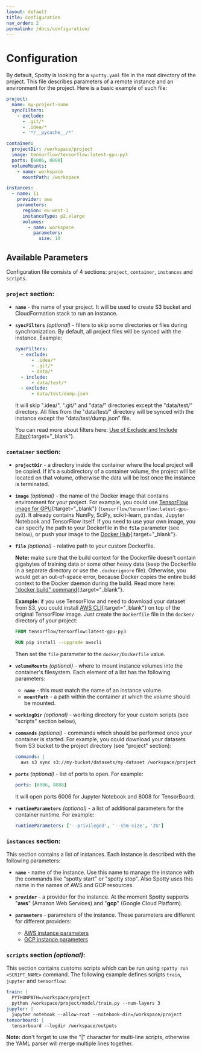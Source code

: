 ```yaml
---
layout: default
title: Configuration
nav_order: 2
permalink: /docs/configuration/
---
```


# Configuration

By default, Spotty is looking for a `spotty.yaml` file in the root directory of the project. This file describes 
parameters of a remote instance and an environment for the project. Here is a basic example of such file:

```yaml
project:
  name: my-project-name
  syncFilters:
    - exclude:
      - .git/*
      - .idea/*
      - '*/__pycache__/*'

container:
  projectDir: /workspace/project
  image: tensorflow/tensorflow:latest-gpu-py3
  ports: [6006, 8888]
  volumeMounts:
    - name: workspace
      mountPath: /workspace

instances:
  - name: i1
    provider: aws
    parameters:
      region: eu-west-1
      instanceType: p2.xlarge
      volumes:
        - name: workspace
          parameters:
            size: 10
```

## Available Parameters

Configuration file consists of 4 sections: `project`, `container`, `instances` and `scripts`.

### __`project`__ section:

- __`name`__ - the name of your project. It will be used to create S3 bucket and CloudFormation stack to run 
an instance.

- __`syncFilters`__ _(optional)_ - filters to skip some directories or files during synchronization. By default, all 
project files will be synced with the instance. Example:
    ```yaml
    syncFilters:
      - exclude:
          - .idea/*
          - .git/*
          - data/*
      - include:
          - data/test/*
      - exclude:
          - data/test/dump.json
    ```
    
    It will skip ".idea/", ".git/" and "data/" directories except the "data/test/" directory. All files from 
    the "data/test/" directory will be synced with the instance except the "data/test/dump.json" file.
    
    You can read more about filters 
    here: [Use of Exclude and Include Filter](https://docs.aws.amazon.com/cli/latest/reference/s3/index.html#use-of-exclude-and-include-filters){:target="_blank"}. 

### __`container`__ section:

- __`projectDir`__ - a directory inside the container where the local project will be copied. If
it's a subdirectory of a container volume, the project will be located on that volume,
otherwise the data will be lost once the instance is terminated.

- __`image`__ _(optional)_ - the name of the Docker image that contains environment for your project. For example, 
you could use [TensorFlow image for GPU](https://hub.docker.com/r/tensorflow/tensorflow/){:target="_blank"} 
(`tensorflow/tensorflow:latest-gpu-py3`). It already contains NumPy, SciPy, scikit-learn, pandas, Jupyter Notebook and 
TensorFlow itself. If you need to use your own image, you can specify the path to your Dockerfile in the 
__`file`__ parameter (see below), or push your image to the [Docker Hub](https://hub.docker.com/){:target="_blank"}.

- __`file`__ _(optional)_ - relative path to your custom Dockerfile.
    
    __Note:__ make sure that the build context for the Dockerfile doesn't contain gigabytes of training data or 
    some other heavy data (keep the Dockerfile in a separate directory or use the `.dockerignore` file). Otherwise, you would get an out-of-space error, because Docker copies the entire build
    context to the Docker daemon during the build. Read more here: ["docker build" command](https://docs.docker.com/engine/reference/commandline/build/){:target="_blank"}.

    __Example:__ if you use TensorFlow and need to download your dataset from S3, you could install 
    [AWS CLI](https://github.com/aws/aws-cli){:target="_blank"} on top of the original TensorFlow image. Just create the 
    `Dockerfile` file in the `docker/` directory of your project:
    ```dockerfile
    FROM tensorflow/tensorflow:latest-gpu-py3
    
    RUN pip install --upgrade awscli
    ```

    Then set the `file` parameter to the `docker/Dockerfile` value.

- __`volumeMounts`__ _(optional)_ - where to mount instance volumes into the container's filesystem. Each element 
of a list has the following parameters:
    - __`name`__ - this must match the name of an instance volume.
    - __`mountPath`__ - a path within the container at which the volume should be mounted.

- __`workingDir`__ _(optional)_ - working directory for your custom scripts (see "scripts" section below),

- __`commands`__ _(optional)_ - commands which should be performed once your container is started. For example, you 
could download your datasets from S3 bucket to the project directory (see "project" section):
    ```yaml
    commands: |
      aws s3 sync s3://my-bucket/datasets/my-dataset /workspace/project/data
    ```

- __`ports`__ _(optional)_ - list of ports to open. For example:
    ```yaml
    ports: [6006, 8888]
    ```
    It will open ports 6006 for Jupyter Notebook and 8008 for TensorBoard. 

- __`runtimeParameters`__ _(optional)_ - a list of additional parameters for the container runtime. For example:
    ```yaml
    runtimeParameters: ['--privileged', '--shm-size', '2G']
    ```

### __`instances`__ section:

This section contains a list of instances. Each instance is described with the following parameters:

- __`name`__ - name of the instance. Use this name to manage the instance with the commands like 
"spotty start" or "spotty stop". Also Spotty uses this name in the names of AWS and GCP resources.

- __`provider`__ - a provider for the instance. At the moment Spotty supports "__aws__" (Amazon Web Services) 
and "__gcp__" (Google Cloud Platform).

- __`parameters`__ - parameters of the instance. These parameters are different for different providers:
    - [AWS instance parameters](/docs/aws/instance-parameters/)
    - [GCP instance parameters](/docs/gcp/instance-parameters/)

### __`scripts`__ section _(optional)_:

This section contains customs scripts which can be run using `spotty run <SCRIPT_NAME>`
command. The following example defines scripts `train`, `jupyter` and `tensorflow`:
                
```yaml
train: |
  PYTHONPATH=/workspace/project
  python /workspace/project/model/train.py --num-layers 3
jupyter: |
  jupyter notebook --allow-root --notebook-dir=/workspace/project
tensorboard: |
  tensorboard --logdir /workspace/outputs
```

__Note:__ don't forget to use the "|" character for multi-line scripts, otherwise the YAML parser
will merge multiple lines together.
